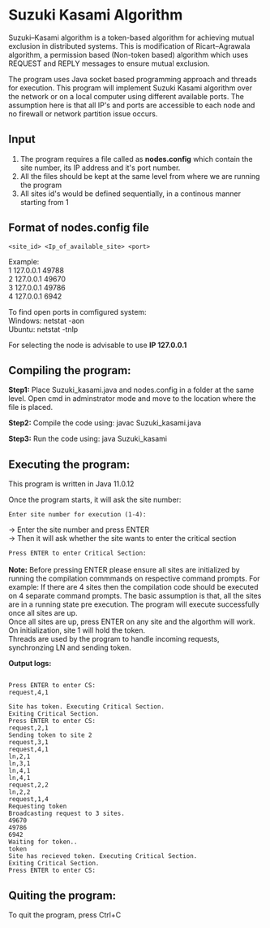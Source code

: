 # Suzuki Kasami Algorithm #

Suzuki–Kasami algorithm is a token-based algorithm for achieving mutual exclusion in distributed systems. This is modification of Ricart–Agrawala algorithm, a permission based (Non-token based) algorithm which uses REQUEST and REPLY messages to ensure mutual exclusion.

The program uses Java socket based programming approach and threads for execution. This program will implement Suzuki Kasami algorithm over the network or on a local computer using different available ports. The assumption here is that all IP's and ports are accessible to each node and no firewall or network partition issue occurs.

## Input ##

1. The program requires a file called as **nodes.config** which contain the site number, its IP address and it's port number.
2. All the files should be kept at the same level from where we are running the program
3. All sites id's would be defined sequentially, in a continous manner starting from 1

## Format of nodes.config file

```<site_id> <Ip_of_available_site> <port>```

Example:<br/>
1 127.0.0.1 49788<br/>
2 127.0.0.1 49670<br/>
3 127.0.0.1 49786<br/>
4 127.0.0.1 6942<br/>

To find open ports in comfigured system:<br/>
Windows: netstat -aon<br/>
Ubuntu: netstat -tnlp<br/>

For selecting the node is advisable to use **IP 127.0.0.1**

## Compiling the program: ##

**Step1:** Place Suzuki_kasami.java and nodes.config in a folder at the same level. Open cmd in adminstrator mode and move to the location where the file is placed.

**Step2:** Compile the code using: javac Suzuki_kasami.java

**Step3:** Run the code using: java Suzuki_kasami

## Executing the program: ##

This program is written in Java 11.0.12<br/>

Once the program starts, it will ask the site number:<br/>

```Enter site number for execution (1-4):```<br/>

-> Enter the site number and press ENTER<br/>
-> Then it will ask whether the site wants to enter the critical section<br/>

```Press ENTER to enter Critical Section:```<br/>
<br/>
**Note:** Before pressing ENTER please ensure all sites are initialized by running the compilation commmands on respective command prompts. For example: If there are 4 sites then the compilation code should be executed on 4 separate command prompts. The basic assumption is that, all the sites are in a running state pre execution. The program will execute successfully once all sites are up.<br/>
Once all sites are up, press ENTER on any site and the algorthm will work. On initialization, site 1 will hold the token.<br/>
Threads are used by the program to handle incoming requests, synchronzing LN and sending token.<br/>

**Output logs:**<br/>

```

Press ENTER to enter CS:
request,4,1

Site has token. Executing Critical Section.
Exiting Critical Section.
Press ENTER to enter CS:
request,2,1
Sending token to site 2
request,3,1
request,4,1
ln,2,1
ln,3,1
ln,4,1
ln,4,1
request,2,2
ln,2,2
request,1,4
Requesting token
Broadcasting request to 3 sites.
49670
49786
6942
Waiting for token..
token
Site has recieved token. Executing Critical Section.
Exiting Critical Section.
Press ENTER to enter CS:
```
## Quiting the program: ##
To quit the program, press Ctrl+C
